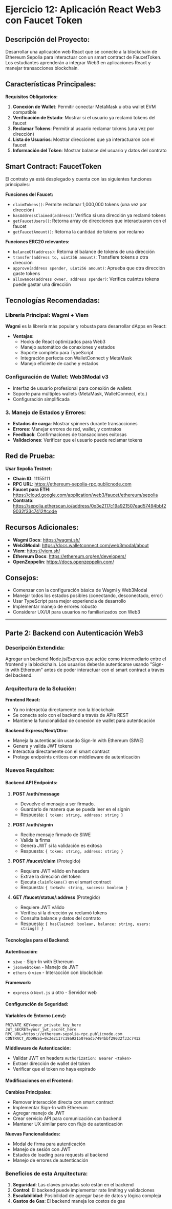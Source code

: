 # Ejercicio 12: Aplicación React Web3 con Faucet Token

## Descripción del Proyecto:

Desarrollar una aplicación web React que se conecte a la blockchain de Ethereum Sepolia para interactuar con un smart contract de FaucetToken. Los estudiantes aprenderán a integrar Web3 en aplicaciones React y manejar transacciones blockchain.

## Características Principales:

**Requisitos Obligatorios:**

1. **Conexión de Wallet**: Permitir conectar MetaMask u otra wallet EVM compatible
2. **Verificación de Estado**: Mostrar si el usuario ya reclamó tokens del faucet
3. **Reclamar Tokens**: Permitir al usuario reclamar tokens (una vez por dirección)
4. **Lista de Usuarios**: Mostrar direcciones que ya interactuaron con el faucet
5. **Información del Token**: Mostrar balance del usuario y datos del contrato

## Smart Contract: FaucetToken

El contrato ya está desplegado y cuenta con las siguientes funciones principales:

**Funciones del Faucet:**

- `claimTokens()`: Permite reclamar 1,000,000 tokens (una vez por dirección)
- `hasAddressClaimed(address)`: Verifica si una dirección ya reclamó tokens
- `getFaucetUsers()`: Retorna array de direcciones que interactuaron con el faucet
- `getFaucetAmount()`: Retorna la cantidad de tokens por reclamo

**Funciones ERC20 relevantes:**

- `balanceOf(address)`: Retorna el balance de tokens de una dirección
- `transfer(address to, uint256 amount)`: Transfiere tokens a otra dirección
- `approve(address spender, uint256 amount)`: Aprueba que otra dirección gaste tokens
- `allowance(address owner, address spender)`: Verifica cuántos tokens puede gastar una dirección

## Tecnologías Recomendadas:

### Librería Principal: **Wagmi + Viem**

**Wagmi** es la librería más popular y robusta para desarrollar dApps en React:

- **Ventajas:**
  - Hooks de React optimizados para Web3
  - Manejo automático de conexiones y estados
  - Soporte completo para TypeScript
  - Integración perfecta con WalletConnect y MetaMask
  - Manejo eficiente de cache y estados

### Configuración de Wallet: **Web3Modal v3**

- Interfaz de usuario profesional para conexión de wallets
- Soporte para múltiples wallets (MetaMask, WalletConnect, etc.)
- Configuración simplificada

### 3. Manejo de Estados y Errores:

- **Estados de carga**: Mostrar spinners durante transacciones
- **Errores**: Manejar errores de red, wallet, y contratos
- **Feedback**: Confirmaciones de transacciones exitosas
- **Validaciones**: Verificar que el usuario puede reclamar tokens

## Red de Prueba:

**Usar Sepolia Testnet:**

- **Chain ID**: 11155111
- **RPC URL**: https://ethereum-sepolia-rpc.publicnode.com
- **Faucet para ETH**: https://cloud.google.com/application/web3/faucet/ethereum/sepolia
- **Contrato**: https://sepolia.etherscan.io/address/0x3e2117c19a921507ead57494bbf29032f33c7412#code

## Recursos Adicionales:

- **Wagmi Docs**: https://wagmi.sh/
- **Web3Modal**: https://docs.walletconnect.com/web3modal/about
- **Viem**: https://viem.sh/
- **Ethereum Docs**: https://ethereum.org/en/developers/
- **OpenZeppelin**: https://docs.openzeppelin.com/

## Consejos:

- Comenzar con la configuración básica de Wagmi y Web3Modal
- Manejar todos los estados posibles (conectando, desconectado, error)
- Usar TypeScript para mejor experiencia de desarrollo
- Implementar manejo de errores robusto
- Considerar UX/UI para usuarios no familiarizados con Web3

---

## Parte 2: Backend con Autenticación Web3

### Descripción Extendida:

Agregar un backend Node.js/Express que actúe como intermediario entre el frontend y la blockchain. Los usuarios deberán autenticarse usando "Sign-In with Ethereum" antes de poder interactuar con el smart contract a través del backend.

### Arquitectura de la Solución:

**Frontend React:**
- Ya no interactúa directamente con la blockchain
- Se conecta solo con el backend a través de APIs REST
- Mantiene la funcionalidad de conexión de wallet para autenticación

**Backend Express/Next/Otro:**
- Maneja la autenticación usando Sign-In with Ethereum (SIWE)
- Genera y valida JWT tokens
- Interactúa directamente con el smart contract
- Protege endpoints críticos con middleware de autenticación

### Nuevos Requisitos:

#### Backend API Endpoints:

1. **POST /auth/message**
   - Devuelve el mensaje a ser firmado.
   - Guardarlo de manera que se pueda leer en el signin
   - Respuesta: `{ token: string, address: string }`

2. **POST /auth/signin**
   - Recibe mensaje firmado de SIWE
   - Valida la firma
   - Genera JWT si la validación es exitosa
   - Respuesta: `{ token: string, address: string }`

3. **POST /faucet/claim** (Protegido)
   - Requiere JWT válido en headers
   - Extrae la dirección del token
   - Ejecuta `claimTokens()` en el smart contract
   - Respuesta: `{ txHash: string, success: boolean }`

4. **GET /faucet/status/:address** (Protegido)
   - Requiere JWT válido
   - Verifica si la dirección ya reclamó tokens
   - Consulta balance y datos del contrato
   - Respuesta: `{ hasClaimed: boolean, balance: string, users: string[] }`

#### Tecnologías para el Backend:

**Autenticación:**
- `siwe` - Sign-In with Ethereum
- `jsonwebtoken` - Manejo de JWT
- `ethers` o `viem` - Interacción con blockchain

**Framework:**
- `express` o `Next.js` u otro - Servidor web

#### Configuración de Seguridad:

**Variables de Entorno (.env):**
```
PRIVATE_KEY=your_private_key_here
JWT_SECRET=your_jwt_secret_here
RPC_URL=https://ethereum-sepolia-rpc.publicnode.com
CONTRACT_ADDRESS=0x3e2117c19a921507ead57494bbf29032f33c7412
```

**Middleware de Autenticación:**
- Validar JWT en headers `Authorization: Bearer <token>`
- Extraer dirección de wallet del token
- Verificar que el token no haya expirado

#### Modificaciones en el Frontend:

**Cambios Principales:**
- Remover interacción directa con smart contract
- Implementar Sign-In with Ethereum
- Agregar manejo de JWT
- Crear servicio API para comunicación con backend
- Mantener UX similar pero con flujo de autenticación

**Nuevas Funcionalidades:**
- Modal de firma para autenticación
- Manejo de sesión con JWT
- Estados de loading para requests al backend
- Manejo de errores de autenticación

### Beneficios de esta Arquitectura:

1. **Seguridad**: Las claves privadas solo están en el backend
2. **Control**: El backend puede implementar rate limiting y validaciones
3. **Escalabilidad**: Posibilidad de agregar base de datos y lógica compleja
4. **Gastos de Gas**: El backend maneja los costos de gas

